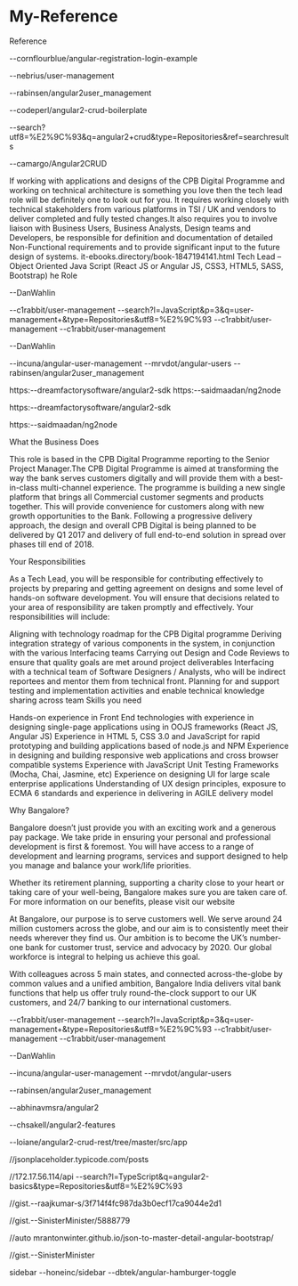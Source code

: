 # My-Reference
Reference

--cornflourblue/angular-registration-login-example

--nebrius/user-management

--rabinsen/angular2user_management

--codeperl/angular2-crud-boilerplate

--search?utf8=%E2%9C%93&q=angular2+crud&type=Repositories&ref=searchresults

--camargo/Angular2CRUD

If working with applications and designs of the CPB Digital Programme and working on technical architecture is something you love then the tech lead role will be definitely one to look out for you. It requires working closely with technical stakeholders from various platforms in TSI / UK and vendors to deliver completed and fully tested changes.It also requires you to involve liaison with Business Users, Business Analysts, Design teams and Developers, be responsible for definition and documentation of detailed Non-Functional requirements and to provide significant input to the future design of systems.
it-ebooks.directory/book-1847194141.html Tech Lead – Object Oriented Java Script (React JS or Angular JS, CSS3, HTML5, SASS, Bootstrap)
he Role

--DanWahlin



--c1rabbit/user-management
--search?l=JavaScript&p=3&q=user-management+&type=Repositories&utf8=%E2%9C%93
--c1rabbit/user-management
--c1rabbit/user-management

--DanWahlin


--incuna/angular-user-management
--mrvdot/angular-users
--rabinsen/angular2user_management

https:--dreamfactorysoftware/angular2-sdk
https:--saidmaadan/ng2node


https:--dreamfactorysoftware/angular2-sdk

https:--saidmaadan/ng2node
 

What the Business Does

This role is based in the CPB Digital Programme reporting to the Senior Project Manager.The CPB Digital Programme is aimed at transforming the way the bank serves customers digitally and will provide them with a best-in-class multi-channel experience. The programme is building a new single platform that brings all Commercial customer segments and products together. This will provide convenience for customers along with new growth opportunities to the Bank. Following a progressive delivery approach, the design and overall CPB Digital is being planned to be delivered by Q1 2017 and delivery of full end-to-end solution in spread over phases till end of 2018.

 

Your Responsibilities

 

As a Tech Lead, you will be responsible for contributing effectively to projects by preparing and getting agreement on designs and some level of hands-on software development. You will ensure that decisions related to your area of responsibility are taken promptly and effectively. Your responsibilities will include:

 

Aligning with technology roadmap for the CPB Digital programme
Deriving integration strategy of various components in the system, in conjunction with the various Interfacing teams
Carrying out Design and Code Reviews to ensure that quality goals are met around project deliverables
Interfacing with a technical team of Software Designers / Analysts, who will be indirect reportees and mentor them from technical front.
Planning for and support testing and implementation activities and enable technical knowledge sharing across team
 Skills you need

 

Hands-on experience in Front End technologies with experience in designing single-page applications using in OOJS frameworks (React JS, Angular JS)
Experience in HTML 5, CSS 3.0 and JavaScript for rapid prototyping and building applications based of node.js and NPM
Experience in designing and building responsive web applications and cross browser compatible systems
Experience with JavaScript  Unit Testing Frameworks (Mocha, Chai, Jasmine, etc)
Experience on designing UI for large scale enterprise applications
Understanding of UX design principles, exposure to ECMA 6 standards and experience in delivering in AGILE delivery model
 

Why Bangalore?

 

Bangalore doesn’t just provide you with an exciting work and a generous pay package. We take pride in ensuring your personal and professional development is first & foremost. You will have access to a range of development and learning programs, services and support designed to help you manage and balance your work/life priorities.

 

Whether its retirement planning, supporting a charity close to your heart or taking care of your well-being, Bangalore makes sure you are taken care of. For more information on our benefits, please visit our website

 

At Bangalore, our purpose is to serve customers well. We serve around 24 million customers across the globe, and our aim is to consistently meet their needs wherever they find us.  Our ambition is to become the UK’s number-one bank for customer trust, service and advocacy by 2020. Our global workforce is integral to helping us achieve this goal.

 

With colleagues across 5 main states, and connected across-the-globe by common values and a unified ambition, Bangalore India delivers vital bank functions that help us offer truly round-the-clock support to our UK customers, and 24/7 banking to our international customers.


--c1rabbit/user-management
--search?l=JavaScript&p=3&q=user-management+&type=Repositories&utf8=%E2%9C%93
--c1rabbit/user-management
--c1rabbit/user-management

--DanWahlin


--incuna/angular-user-management
--mrvdot/angular-users

--rabinsen/angular2user_management

--abhinavmsra/angular2

--chsakell/angular2-features

--loiane/angular2-crud-rest/tree/master/src/app


//jsonplaceholder.typicode.com/posts

//172.17.56.114/api
--search?l=TypeScript&q=angular2-basics&type=Repositories&utf8=%E2%9C%93

//gist.--raajkumar-s/3f714f4fc987da3b0ecf17ca9044e2d1

//gist.--SinisterMinister/5888779


 //auto
mrantonwinter.github.io/json-to-master-detail-angular-bootstrap/

//gist.--SinisterMinister


sidebar
--honeinc/sidebar
--dbtek/angular-hamburger-toggle
